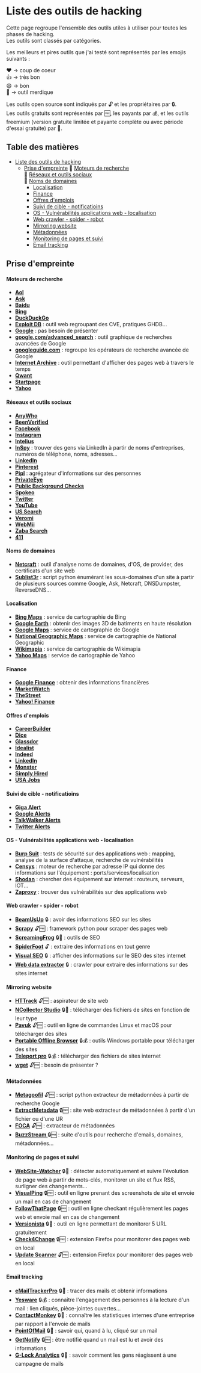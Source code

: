<div id='section-titre'/>

# Liste des outils de hacking

Cette page regroupe l'ensemble des outils utiles à utiliser pour toutes les phases de hacking.  
Les outils sont classés par catégories.

Les meilleurs et pires outils que j'ai testé sont représentés par les emojis suivants :

:heart: -> coup de coeur  
:thumbsup: -> très bon  
:smile: -> bon  
:poop: -> outil merdique  

Les outils open source sont indiqués par :unlock: et les propriétaires par :lock:.  
Les outils gratuits sont représentés par :free:, les payants par :moneybag:, et les outils freemium (version gratuite limitée et payante complète ou avec période d'essai gratuite) par :money_with_wings:.

## Table des matières

* [Liste des outils de hacking](#section-titre)
	* [Prise d'empreinte](#section-prise-empreinte)
		:small_orange_diamond: [Moteurs de recherche](#section-moteurs-recherche)  
		:small_orange_diamond: [Réseaux et outils sociaux](#section-reseaux-outils-sociaux)  
		:small_orange_diamond: [Noms de domaines](#section-noms-domaines)  
		* [Localisation](#section-localisation)
		* [Finance](#section-finance)
		* [Offres d'emplois](#section-offre-emploi)
		* [Suivi de cible - notificatioins](#section-suivi-cible)
		* [OS - Vulnérabilités applications web - localisation](#section-os-vulnerabilites)
		* [Web crawler - spider - robot](#section-web-crawler)
		* [Mirroring website](#section-mirroring-website)
		* [Métadonnées](#section-metadonnees)
		* [Monitoring de pages et suivi](#section-monitoring-webpages)
		* [Email tracking](#section-email-tracking)

<div id='section-prise-empreinte'/>

## Prise d'empreinte

<div id='section-moteurs-recherche'/>

#### Moteurs de recherche

* **[Aol](https://search.aol.co.uk)**
* **[Ask](https://uk.ask.com)**
* **[Baidu](http://www.baidu.com)**
* **[Bing](https://www.bing.com)**
* **[DuckDuckGo](https://duckduckgo.com)**
* **[Exploit DB](https://www.exploit-db.com)** : outil web regroupant des CVE, pratiques GHDB...
* **[Google](https://www.google.com)** : pas besoin de présenter
* **[google.com/advanced_search](https://www.google.com/advanced_search)** : outil graphique de recherches avancées de Google
* **[googleguide.com](http://googleguide.com)** : regroupe les opérateurs de recherche avancée de Google
* **[Internet Archive](https://archive.org)** : outil permettant d'afficher des pages web à travers le temps
* **[Qwant](https://qwant.com)**
* **[Startpage](https://www.startpage.com)**
* **[Yahoo](https://fr.yahoo.com)**

<div id='section-reseaux-outils-sociaux'/>

#### Réseaux et outils sociaux

* **[AnyWho](https://www.anywho.com)**
* **[BeenVerified](https://www.beenverified.com)**
* **[Facebook](https://www.facebook.com)**
* **[Instagram](https://www.instagram.com)**
* **[Intelius](https://www.intelius.com)**
* **[InSpy](https://github.com/leapsecurity/InSpy)** : trouver des gens via LinkedIn à partir de noms d'entreprises, numéros de téléphone, noms, adresses...
* **[LinkedIn](https://www.linkedin.com)**
* **[Pinterest](https://www.pinterest.com)**
* **[Pipl](https://pipl.com)** : agrégateur d'informations sur des personnes
* **[PrivateEye](http://www.privateeye.com)**
* **[Public Background Checks](http://www.publicbackgroundchecks.com)**
* **[Spokeo](https://www.spokeo.com)**
* **[Twitter](https://twitter.com)**
* **[YouTube](https://www.youtube.com)**
* **[US Search](https://ussearch.com)**
* **[Veromi](http://www.veromi.net)**
* **[WebMii](http://webmii.com)**
* **[Zaba Search](http://www.zabasearch.com)**
* **[411](http://www.411.com)**

<div id='section-noms-domaines'/>

#### Noms de domaines

* **[Netcraft](https://www.netcraft.com)** : outil d'analyse noms de domaines, d'OS, de provider, des certificats d'un site web
* **[Sublist3r](https://github.com/aboul3la/Sublist3r)** : script python énumérant les sous-domaines d'un site à partir de plusieurs sources comme Google, Ask, Netcraft, DNSDumpster, ReverseDNS...

<div id='section-localisation'/>

#### Localisation

* **[Bing Maps](https://www.bing.com/maps)** : service de cartographie de Bing
* **[Google Earth](https://earth.google.com)** : obtenir des images 3D de batiments en haute résolution
* **[Google Maps](https://maps.google.com)** : service de cartographie de Google
* **[National Geographic Maps](http://maps.nationalgeographic.com)** : service de cartographie de National Geographic
* **[Wikimapia](http://www.wikimapia.org)** : service de cartographie de Wikimapia
* **[Yahoo Maps](https://maps.yahoo.com)** : service de cartographie de Yahoo

<div id='section-finance'/>

#### Finance

* **[Google Finance](https://google.com/finance)** : obtenir des informations financières
* **[MarketWatch](https://wwww.marketwatch.com)**
* **[TheStreet](https://www.thestreet.com)**
* **[Yahoo! Finance](https://finance.yahoo.com)**

<div id='section-offre-emploi'/>

#### Offres d'emplois

* **[CareerBuilder](https://wwww.careerbuilder.com)**
* **[Dice](https://wwww.dice.com)**
* **[Glassdor](https://wwww.glassdor.com)**
* **[Idealist](https://wwww.idealist.org)**
* **[Indeed](https://wwww.indeed.com)**
* **[LinkedIn](https://wwww.linkedin.com)**
* **[Monster](https://wwww.monster.com)**
* **[Simply Hired](https://wwww.simplyhired.com)**
* **[USA Jobs](https://wwww.usajobs.gov)**

<div id='section-suivi-cible'/>

#### Suivi de cible - notificatioins

* **[Giga Alert](https://www.gigaalert.com)** 
* **[Google Alerts](https://www.google.com/alerts)**
* **[TalkWalker Alerts](https://wwww.talkwalker.com)**
* **[Twitter Alerts](https://twitter.com/alerts)**

<div id='section-os-vulnerabilites'/>

#### OS - Vulnérabilités applications web - localisation

* **[Burp Suit](https://portswigger.net)** : tests de sécurité sur des applications web : mapping, analyse de la surface d'attaque, recherche de vulnérabilités
* **[Censys](https://censys.io)** : moteur de recherche par adresse IP qui donne des informations sur l'équipement : ports/services/localisation
* **[Shodan](https://www.shodan.com)** : chercher des équipement sur internet : routeurs, serveurs, IOT...  
* **[Zaproxy](https://www.zaproxy.org)** : trouver des vulnérabilités sur des applications web

<div id='section-web-crawler'/>

#### Web crawler - spider - robot

* **[BeamUsUp](https://beamusup.com)** :lock: : avoir des informations SEO sur les sites
* **[Scrapy](https://scrapy.org)** :unlock::free: : framework python pour scraper des pages web
* **[ScreamingFrog](https://www.screamingfrog.co.uk)** :lock::money_with_wings: : outils de SEO
* **[SpiderFoot](https://www.spiderfoot.net)** :unlock: : extraire des informations en tout genre
* **[Visual SEO](https://visual-seo.com)** :lock: : afficher des informations sur le SEO des sites internet
* **[Web data extractor](http://www.webextractor.com)** :lock: : crawler pour extraire des informations sur des sites internet

<div id='section-mirroring-website'/>

#### Mirroring website

* **[HTTrack](https://www.httrack.com)** :unlock::free: : aspirateur de site web
* **[NCollector Studio](http://www.calluna-software.com)** :lock::money_with_wings: : télécharger des fichiers de sites en fonction de leur type
* **[Pavuk](http://www.pavuk.org)** :unlock::free: : outil en ligne de commandes Linux et macOS pour télécharger des sites
* **[Portable Offline Browser](https://metaproducts.com)** :lock::moneybag: : outils Windows portable pour télécharger des sites
* **[Teleport pro](http://www.tenmax.com/home.htm)** :lock::moneybag: : télécharger des fichiers de sites internet
* **[wget](gnu.org)** :unlock::free: : besoin de présenter ?

<div id='section-metadonnees'/>

#### Métadonnées

* **[Metagoofil](https://code.google.com/archive/p/metagoofil)** :unlock::free: : script python extracteur de métadonnées à partir de recherche Google
* **[ExtractMetadata](https://www.extractmetadata.com)** :lock::free: : site web extracteur de métadonnées à partir d'un fichier ou d'une UR
* **[FOCA](https://github.com/ElevenPaths/FOCA)** :unlock::free: : extracteur de métadonnées
* **[BuzzStream ](http://tools.buzzstream.com/link-building)** :lock::free: : suite d'outils pour recherche d'emails, domaines, métadonnées...

<div id='section-monitoring-webpages'/>

#### Monitoring de pages et suivi

* **[WebSite-Watcher](http://aignes.com)** :lock::money_with_wings: : détecter automatiquement et suivre l'évolution de page web à partir de mots-clés, monitorer un site et flux RSS, surligner des changements...
* **[VisualPing](https://visualping.io)** :lock::free: : outil en ligne prenant des screenshots de site et envoie un mail en cas de changement
* **[FollowThatPage](https://www.followthatpage.com)** :lock::free: : outil en ligne checkant régulièrement les pages web et envoie mail en cas de changement
* **[Versionista](https://versionista.com)** :lock::money_with_wings: : outil en ligne permettant de monitorer 5 URL gratuitement
* **[Check4Change](https://addons.mozilla.org/en-US/firefox/addon/check4change)** :lock::free: : extension Firefox pour monitorer des pages web en local
* **[Update Scanner](https://addons.mozilla.org/fr/firefox/addon/update-scanner)** :unlock::free: : extension Firefox pour monitorer des pages web en local

<div id='section-email-tracking'/>

#### Email tracking

* **[eMailTrackerPro](http://www.emailtrackerpro.com)** :lock::money_with_wings: : tracer des mails et obtenir informations
* **[Yesware](http://www.yesware.com)** :lock::moneybag: : connaître l'engagement des personnes à la lecture d'un mail : lien cliqués, pièce-jointes ouvertes...
* **[ContactMonkey](https://contactmonkey.com)** :lock::money_with_wings: : connaître les statistiques internes d'une entreprise par rapport à l'envoie de mails
* **[PointOfMail](https://www.pointofmail.com)** :lock::money_with_wings: : savoir qui, quand à lu, cliqué sur un mail
* **[GetNotify](https://www.getnotify.com)** :lock::free: : être notifié quand un mail est lu et avoir des informations
* **[G-Lock Analytics](https://glockanalytics.com)** :lock::money_with_wings: : savoir comment les gens réagissent à une campagne de mails

<!--
* []() :::: :
-->

